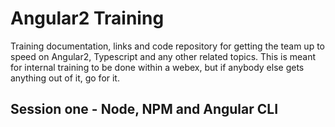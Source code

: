 # Angular2 Training

Training documentation, links and code repository for getting the team up to speed on Angular2, Typescript and any other related topics.
This is meant for internal training to be done within a webex, but if anybody else gets anything out of it, go for it.

## Session one - Node, NPM and Angular CLI


